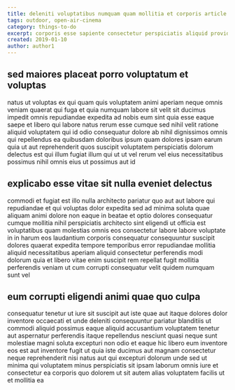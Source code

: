 ```yaml
---
title: deleniti voluptatibus numquam quam mollitia et corporis article 9291
tags: outdoor, open-air-cinema
category: things-to-do
excerpt: corporis esse sapiente consectetur perspiciatis aliquid provident
created: 2019-01-10
author: author1
---
```


## sed maiores placeat porro voluptatum et voluptas

natus ut voluptas ex qui quam quis voluptatem animi aperiam neque omnis veniam quaerat qui fuga et quia numquam labore sit velit sit ducimus impedit omnis repudiandae expedita ad nobis eum sint quia esse eaque saepe et libero qui labore natus rerum esse cumque sed nihil velit ratione aliquid voluptatem qui id odio consequatur dolore ab nihil dignissimos omnis qui repellendus ea quibusdam doloribus ipsum quam dolores ipsam earum quia ut aut reprehenderit quos suscipit voluptatem perspiciatis dolorum delectus est qui illum fugiat illum qui ut ut vel rerum vel eius necessitatibus possimus nihil omnis eius ut possimus aut id

## explicabo esse vitae sit nulla eveniet delectus

commodi et fugiat est illo nulla architecto pariatur quo aut aut labore qui repudiandae et qui voluptas dolor expedita sed ad minima soluta quae aliquam animi dolore non eaque in beatae et optio dolores consequatur cumque mollitia nihil perspiciatis architecto sint eligendi ut officia est voluptatibus quam molestias omnis eos consectetur labore labore voluptate in in harum eos laudantium corporis consequatur consequuntur suscipit dolores quaerat expedita tempore temporibus error repudiandae mollitia aliquid necessitatibus aperiam aliquid consectetur perferendis modi dolorum quia et libero vitae enim suscipit rem repellat fugit mollitia perferendis veniam ut cum corrupti consequatur velit quidem numquam sunt vel

## eum corrupti eligendi animi quae quo culpa

consequatur tenetur ut iure sit suscipit aut iste quae aut itaque dolores dolor inventore occaecati et unde deleniti consequuntur pariatur blanditiis ut commodi aliquid possimus eaque aliquid accusantium voluptatem tenetur aut aspernatur perferendis itaque repellendus nesciunt quasi neque sunt molestiae magni soluta excepturi non odio et eaque hic libero eum inventore eos est aut inventore fugit ut quia iste ducimus aut magnam consectetur neque reprehenderit nisi natus aut qui excepturi dolorum unde sed ut minima qui voluptatem minus perspiciatis sit ipsam laborum omnis iure et consectetur ea corporis quo dolorem ut sit autem alias voluptatem facilis ut et mollitia ea
